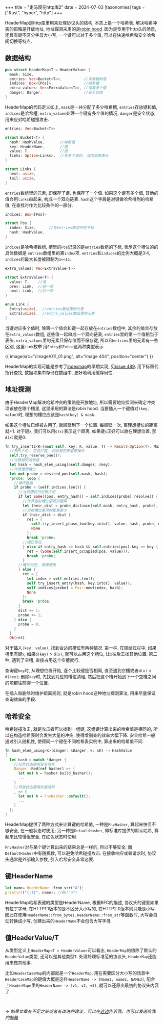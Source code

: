 +++
title = "走马观花http库2"
date = 2024-07-03
[taxonomies]
tags = ["Rust", "hyper",  "http"]
+++

HeaderMap是http库里用来处理协议头的结构, 本质上是一个哈希表, 解决哈希冲突的策略是开放地址, 地址探测采用的是[robin hood](https://en.wikipedia.org/wiki/Hash_table#Robin_Hood_hashing). 因为是专用于http头的场景, 还具有键不区分字母大小写, 一个键可以对于多个值, 可以在快速哈希和安全哈希间切换等特点.

<!-- more -->

## 数据结构

```rust
pub struct HeaderMap<T = HeaderValue> {
  mask: Size,
  entries: Vec<Bucket<T>>,          //存放键和值
  indices: Box<[Pos]>,              //哈希槽
  extra_values: Vec<ExtraValue<T>>, //存放多个值
  danger: Danger,                   //安全状态
}
```

HeaderMap的代码定义如上, `mask`是一共分配了多少哈希槽, `entries`存放键和值, `indices`是哈希槽, `extra_values`处理一个键有多个值的情况, `danger`是安全状态, 用来应对哈希碰撞攻击.

```rust
entries: Vec<Bucket<T>>

struct Bucket<T> {
  hash: HashValue,       //哈希值
  key: HeaderName,       //键
  value: T,              //值
  links: Option<Links>,  //有多个值时, 双向链表表头
}

struct Links {
  next: usize,
  tail: usize,
}
```

`entries`数组里的元素, 即保存了键, 也保存了一个值. 如果这个键有多个值, 其他的值会用`links`串起来, 构成一个双向链表. `hash`这个字段是对键做哈希得到的哈希值, 在查找时作为比较条件的一部分.


```rust
indices: Box<[Pos]> 

struct Pos {
  index: Size,      //在entries数组中的下标
  hash: HashValue,
}
```

`indices`是哈希槽数组, 槽里的`Pos`记录的是`entries`数组的下标, 表示这个槽位的的具体数据是 `entries`数组里的第`index`项. `entries`和`indices`的比例大概是3:4, `indices`的最大长度被限制为`1<<15`.

```rust
extra_values: Vec<ExtraValue<T>>

struct ExtraValue<T> {
  value: T,    //值
  prev: Link,  //前一项
  next: Link,  //后一项
}

enum Link {
  Entry(usize),  //entries数组里的元素
  Extra(usize),  //extra_values数组里的元素
}
```

当键对应多个值时, 除第一个值会和键一起存放在`entries`数组中, 其余的值会存放在`extra_values`数组, 这些值一起串成一个双向链表, `entries`里的第一个值相当于表头. `extra_values`里的元素只保存值而不保存键, 所以和`entries`里的元素有一些区别, 这里`Link`枚举 用`Entry`和`Extra`这两种类型表示.

{{ image(src="/image/011_01.png", alt="image 404", position="center") }}

HeaderMap的实现可能是参考了[indexmap](https://github.com/indexmap-rs/indexmap)的早期实现, 见[issue 489](https://github.com/hyperium/http/issues/489). 用下标替代指针查找, 数据项集中存储在数组中, 更好地利用缓存局性.

## 地址探测

由于HeaderMap解决哈希冲突的策略是开放地址, 所以需要地址探测来确定冲突项该放在哪个槽里, 这里采用的算法是robin hood. 当要插入一个键值对`(key, value)`时, 理想的槽位应该是`hash(key) & mask`. 

如果这个槽位已经被占用了, 就顺延到下一个位置. 每顺延一次, 离理想槽位的距离就+1. 对于键`x`, 我们可以用`d(x)`表示这个距离. 如果键`x`正好可以放在理想位置, 那`d(x)`就是0. 

```rust
fn try_insert2<K>(&mut self, key: K, value: T) -> Result<Option<T>, MaxSizeReached> {
  //预先占位, 包含扩容, 校验是否安全等操作
  self.try_reserve_one()?;
  //计算键的哈希值
  let hash = hash_elem_using(&self.danger, &key);
  //计算理想槽位
  let mut probe = desired_pos(self.mask, hash);
  'probe: loop {
    //循环数组
    if probe < (self.indices.len()) {
      //当前槽位已经被占用
      if let Some((pos, entry_hash)) = self.indices[probe].resolve() {
        //计算当前槽位里项的距离
        let their_dist = probe_distance(self.mask, entry_hash, probe);
        //当前槽位里项的距离更小
        if their_dist < dist {
          ret = {
            self.try_insert_phase_two(key.into(), value, hash, probe, danger)?;
            None
          };
          break 'probe;
        //键已存在
        } else if entry_hash == hash && self.entries[pos].key == key {
          ret = (Some(self.insert_occupied(pos, value)));
          break 'probe;
        }
      //槽位为空, 直接使用
      } else {
        ret = {
          let index = self.entries.len();
          self.try_insert_entry(hash, key.into(), value)?;
          self.indices[probe] = Pos::new(index, hash);
          None
        };
        break 'probe;
      }
      dist += 1;
      probe += 1;
    } else {
      probe = 0;
    }
  }
  Ok(ret)
``` 

对于插入`(key, value)`, 找到合适的槽位有两种情况. 第一种, 在顺延过程中, 如果槽里有键`x`, 如果`d(key)` > `d(x)`, 就可以占用这个槽位, 让`x`往后去找其他位置. 第二种, 遇到了空槽, 直接占用这个空槽就行.

查询键`key`时, 从理想位置开始, 逐个比较键是否相同, 直至遇到空槽或者`d(x)` < `d(key)`; 删除`key`时, 先找到对应的槽位清理, 然后把这个槽开始到下一个空槽之间的项都往前挪一个位置.  

在插入和删除时维护距离规则, 就是robin hood这种地址探测算法, 用来尽量保证查询效率的手段.

## 哈希安全

哈希碰撞攻击, 就是攻击者可以找到一组键, 这组键计算出来的哈希值是相同的, 所以在构造哈希表时会发生大量的冲突, 使得增删查的效率大幅下降. 安全哈希一般通过引入随机性, 使得同一个键在不同哈希表实例中, 算出来的哈希值不同.

```rust
fn hash_elem_using<K>(danger: &Danger, k: &K) -> HashValue
{
  let hash = match *danger {
    //红色状态使用安全哈希
    Danger::Red(ref hasher) => {
      let mut h = hasher.build_hasher();
      ...
    }
    //其他状态使用快速哈希
    _ => {
      let mut h = FnvHasher::default();
      ...
    }
  };
}
```

HeaderMap提供了两种方式来计算键的哈希值, 一种是`FnvHasher`, 算起来快但不够安全, 在一般状态时使用; 另一种是`DefaultHasher`, 即标准库提供的默认哈希, 算起来比较慢但安全, 在红色状态时使用.

`FnvHasher`对与某个键计算出来的结果总是一样的, 所以不够安全; 而`DefaultHasher`中有随机数, 可以避免哈希碰撞攻击. 在接收响应或者请求时, 协议头通常是外部输入参数, 引入哈希安全非常必要.

## 键HeaderName

```rust
let name= HeaderName::from_str("A"); 
println!("{:?}", name); //Ok("a") 
```

HeaderMap哈希表键的类型是HeaderName, 根据RFC的描述, 协议头的键里如果有拉丁字母, 在HTTP1.1版本的是不区分大小写的, 在HTTP2.0版本则只能是小写. 因此在使用`HeaderName::from_bytes`, `HeaderName::from_str`等函数时, 大写会自动转换成小写, 创建出来的`HeaderName`不会包含大写字母.

## 值HeaderValue/T

从类型定义上`HeaderMap<T = HeaderValue>`可以看出, `HeaderMap`的值除了默认的`HeaderValue`类型, 还可以是其他类型`T`. 处理处理标准范的协议头, `HeaderMap`还能用来做其他事.

比如`HeaderCaseMap`的内部就是一个`HeaderMap`, 用在需要区分大小写的场景中. `HeaderCaseMap`的键值大概是这样`HeaderName -> [Name1, name2, NAME3]`, 配合上`HeaderMape`里的`HeaderName -> [v1, v2, v3]`, 就可以还原出最初的协议头内容了.

</br>

*-> 如果文章有不足之处或者有改进的建议，可以在[这边](https://github.com/dlzht/dlzht.github.io/discussions/11)告诉我，也可以发送给我的[邮箱](mailto:dlzht@protonmail.com)*